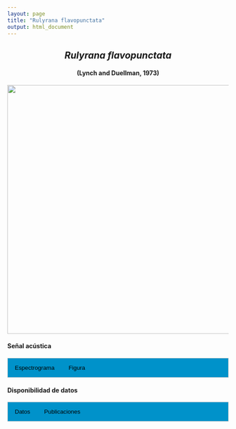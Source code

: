 ```yaml
---
layout: page
title: "Rulyrana flavopunctata"
output: html_document
---
```


<style>
/* Simplified CSS for tabs */
.tab {
  overflow: hidden;
  border: 1px solid #ccc;
  background-color: #0092ca;
}
.tab button {
  background-color: inherit;
  float: left;
  border: none;
  cursor: pointer;
  padding: 14px 16px;
  transition: background-color 0.3s;
}
.tab button:hover {
  background-color: #ddd;
}
.tab button.active {
  background-color: #ccc;
}
.tabcontent {
  display: none;
  padding: 6px 12px;
  border: 1px solid #ccc;
  border-top: none;
}
.audio-container {
  margin-bottom: 10px;
}
body h1 {
  display: none;
}
</style>

<script>
function openTab(evt, tabName) {
  document.querySelectorAll('.tabcontent').forEach(tab => tab.style.display = "none");
  document.querySelectorAll('.tablinks').forEach(link => link.classList.remove('active'));
  document.getElementById(tabName).style.display = "block";
  evt.currentTarget.classList.add('active');
}
</script>

<!-- Species presentation -->
<div style="text-align: center;">
  <h2><i>Rulyrana flavopunctata</i></h2>
  <h4>(Lynch and Duellman, 1973)</h4>
  <img src="{{ site.baseurl }}/images/especie_Rulyrana_flavopunctata.png" style="width:15cm;">
</div>

#### Señal acústica

<!-- Tabs section -->
<div class="tab">
  <button class="tablinks" onclick="openTab(event, 'Espectro')">Espectrograma</button>
  <button class="tablinks" onclick="openTab(event, 'fig')">Figura</button>
</div>

<!-- Seccion Espectrograma -->
<div id="Espectro" class="tabcontent" style="text-align: center;">
  <video width="100%" height="auto" controls>
    <source src="{{ site.baseurl }}/Espectrograms/dyna_Rulyrana_flavopunctata.mp4" type="video/mp4">
    Tu navegador no soporta el elemento de video.
  </video>
</div>

<!-- Seccion Figura -->
<div id="fig" class="tabcontent" style="text-align: center;">
  <img src="{{ site.baseurl }}/images/spec_Rulyrana_flavopunctata.png" style="width:15cm;">
</div>

#### Disponibilidad de datos

<!-- Tabs section -->
<div class="tab">
  <button class="tablinks" onclick="openTab(event, 'dat')">Datos</button>
  <button class="tablinks" onclick="openTab(event, 'pubs')">Publicaciones</button>
</div>

<!-- Seccion Datos -->
<div id="dat" class="tabcontent">
  <p><strong>Disponible en CSA-IAVH</strong></p>
  <p><a href="http://colecciones.humboldt.org.co/rec/sonidos/IAvH-CSA-34244/IAvH-CSA-34244.wav">IAvH-CSA-34244</a></p>

</div>

<!-- Seccion Publicaciones -->
<div id="pubs" class="tabcontent">
  <p><strong>Mendoza-Henao, A. M., Duarte-Marin, S., and Rada, M.</strong> 2021. Advertisement calls of six glassfrog species in the Colombian Andes, and comments on priorities for future research and conservation. <i>Amphibian and Reptile Conservation</i> 15: 156-171.. 
  <a href="https://archive.org/details/biostor-286494" target="_blank">{{URL}}</a></p>

</div>
